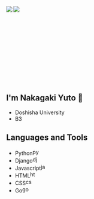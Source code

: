 

<a href="https://github.com/anuraghazra/github-readme-stats">
  <img align="left" src="https://github-readme-stats.vercel.app/api?username=Nakagaki-Yuto&show_icons=true&theme=solarized-light" />
</a>
<a href="https://github.com/anuraghazra/github-readme-stats">
  <img align="left" src="https://github-readme-stats.vercel.app/api/top-langs/?username=Nakagaki-Yuto&theme=solarized-light" />
</a><br><br><br><br><br><br><br><br><br><br><br><br>  

  

## I'm Nakagaki Yuto 👋
* Doshisha University
* B3

## Languages and Tools
* Python<img src="https://devicons.github.io/devicon/devicon.git/icons/python/python-original.svg" alt="python" width="17" height="17"/>
* Django<img src="https://devicons.github.io/devicon/devicon.git/icons/django/django-original.svg" alt="django" width="17" height="17"/>
* Javascript<img src="https://devicons.github.io/devicon/devicon.git/icons/javascript/javascript-original.svg" alt="javascript" width="17" height="17"/>
* HTML<img src="https://devicons.github.io/devicon/devicon.git/icons/html5/html5-original-wordmark.svg" alt="html5" width="17" height="17"/>
* CSS<img src="https://devicons.github.io/devicon/devicon.git/icons/css3/css3-original-wordmark.svg" alt="css3" width="17" height="17"/>
* Go<img src="https://devicons.github.io/devicon/devicon.git/icons/go/go-original.svg" alt="go" width="17" height="17"/>



